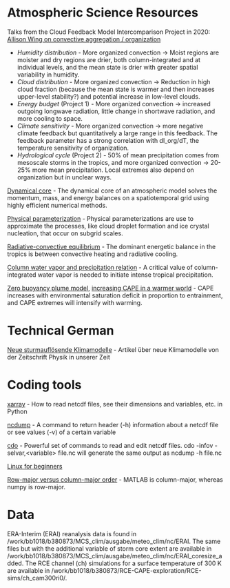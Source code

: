 # Atmospheric Science Resources

Talks from the Cloud Feedback Model Intercomparison Project in 2020: [Allison Wing on convective aggregation / organization](https://www.youtube.com/watch?v=EImE4z_POwA)
- *Humidity distribution* - More organized convection &#8594; Moist regions are moister and dry regions are drier, both column-integrated and at individual levels, and the mean state is drier with greater spatial variability in humidity.
- *Cloud distribution* - More organized convection &#8594; Reduction in high cloud fraction (because the mean state is warmer and then increases upper-level stability?) and potential increase in low-level clouds.
- *Energy budget* (Project 1) - More organized convection &#8594; increased outgoing longwave radiation, little change in shortwave radiation, and more cooling to space.
- *Climate sensitivity* - More organized convection &#8594; more negative climate feedback but quantitatively a large range in this feedback. The feedback parameter has a strong correlation with dI_org/dT, the temperature sensitivity of organization.
- *Hydrological cycle* (Project 2) - 50% of mean precipitation comes from mesoscale storms in the tropics, and more organized convection &#8594; 20-25% more mean precipitation. Local extremes also depend on organization but in unclear ways.

[Dynamical core](dynamical-core.pdf) - The dynamical core of an atmospheric model solves the momentum, mass, and energy balances on a spatiotemporal grid using highly efficient numerical methods.

[Physical parameterization](physical-parameterizations.pdf) - Physical parameterizations are use to approximate the processes, like cloud droplet formation and ice crystal nucleation, that occur on subgrid scales.

[Radiative-convective equilibrium](radiative-convective-equilibrium.pdf) - The dominant energetic balance in the tropics is between convective heating and radiative cooling.

[Column water vapor and precipitation relation](peters-and-neelin.pdf) - A critical value of column-integrated water vapor is needed to initiate intense tropical precipitation.

[Zero buoyancy plume model](https://singh.sci.monash.edu/plume.shtml), [increasing CAPE in a warmer world](https://www.pnas.org/content/pnas/114/44/11657.full.pdf) - CAPE increases with environmental saturation deficit in proportion to entrainment, and CAPE extremes will intensify with warming.

# Technical German

[Neue sturmauflösende Klimamodelle](stuermische-zeiten-fuer-klimaforschung.pdf) - Artikel über neue Klimamodelle von der Zeitschrift Physik in unserer Zeit

# Coding tools

[xarray](https://xarray-contrib.github.io/xarray-tutorial/oceanhackweek-2020/xarray-oceanhackweek20.html) - How to read netcdf files, see their dimensions and variables, etc. in Python

[ncdump](https://www.unidata.ucar.edu/software/netcdf/workshops/2011/utilities/NcdumpExamples.html) - A command to return header (-h) information about a netcdf file or see values (-v) of a certain variable

[cdo](https://code.mpimet.mpg.de/projects/cdo/embedded/cdo.pdf) - Powerful set of commands to read and edit netcdf files. cdo -infov -selvar,\<variable\> file.nc will generate the same output as ncdump -h file.nc

[Linux for beginners](https://ubuntu.com/tutorials/command-line-for-beginners#1-overview)

[Row-major versus column-major order](https://en.wikipedia.org/wiki/Row-_and_column-major_order) - MATLAB is column-major, whereas numpy is row-major.

# Data

ERA-Interim (ERAI) reanalysis data is found in /work/bb1018/b380873/MCS_clim/ausgabe/meteo\_clim/nc/ERAI. The same files but with the additional variable of storm core extent are available in /work/bb1018/b380873/MCS_clim/ausgabe/meteo\_clim/nc/ERAI_coresize_added. The RCE channel (ch) simulations for a surface temperature of 300 K are available in /work/bb1018/b380873/RCE-CAPE-exploration/RCE-sims/ch_cam300ri0/.
